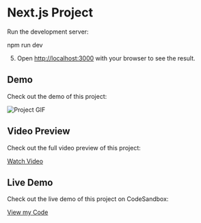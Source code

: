 # Next.js Project

 Run the development server:
 
   npm run dev
 

5. Open [http://localhost:3000](http://localhost:3000) with your browser to see the result.

## Demo

Check out the demo of this project:

![Project GIF](assets/Review_App_Gif.gif)

## Video Preview

Check out the full video preview of this project:

[Watch Video](https://drive.google.com/file/d/1RmF44jrHoG9AwfstoyMRv-Ce-S8GRJX2/view?usp=drive_link)

## Live Demo

Check out the live demo of this project on CodeSandbox:

[View my Code](https://codesandbox.io/p/devbox/review-app-forked-j3mrmq?embed=1&file=%2Fapp%2Fpage.tsx)

